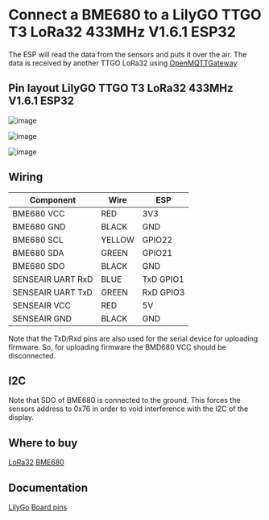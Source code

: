 # Connect a BME680 to a LilyGO TTGO T3 LoRa32 433MHz V1.6.1 ESP32

The ESP will read the data from the sensors and puts it over the air.
The data is received by another TTGO LoRa32 using [OpenMQTTGateway](https://docs.openmqttgateway.com/)

## Pin layout LilyGO TTGO T3 LoRa32 433MHz V1.6.1 ESP32

![image](https://github.com/umbm/TTGO-LoRa32-V2.1-T3_V1.6/blob/master/T3_1.6.jpg)

![image](https://www.tinytronics.nl/image/cache/catalog/products/product-003658/bme680-module-gas-temperature-pressure-and-humidity-sensor-with-level-converter-1200x1200.jpg)

![image](https://www.tinytronics.nl/image/cache/data/product-3207/senseair-s8-lp-co2-sensor-004-0-0053-front-1500x1500.jpg)

## Wiring

Component | Wire   | ESP
----------- |--------| --------------
BME680 VCC | RED    | 3V3
BME680 GND | BLACK  | GND
BME680 SCL | YELLOW | GPIO22
BME680 SDA |  GREEN | GPIO21
BME680 SDO | BLACK | GND
SENSEAIR UART RxD | BLUE | TxD GPIO1 
SENSEAIR UART TxD | GREEN | RxD GPIO3
SENSEAIR VCC | RED | 5V
SENSEAIR GND | BLACK | GND

Note that the TxD/Rxd pins are also used for the serial device for uploading firmware. 
So, for uploading firmware the BMD680 VCC should be disconnected.

## I2C

Note that SDO of BME680 is connected to the ground. This forces the sensors address to 0x76 in order to void interference with the I2C of the display.

## Where to buy

[LoRa32](https://www.tinytronics.nl/nl/development-boards/microcontroller-boards/met-lora/lilygo-ttgo-t3-lora32-433mhz-v1.6.1-esp32)
[BME680]([https://www.tinytronics.nl/nl/sensoren/lucht/druk/bme280-digitale-barometer-druk-en-vochtigheid-sensor-module](https://www.tinytronics.nl/nl/sensoren/lucht/druk/bme680-sensor-module-met-level-converter-luchtdruk-luchtkwaliteit-luchtvochtigheid-temperatuur))

## Documentation

[LilyGo](https://lilygo.cc/products/lora3)
[Board pins](https://github.com/Xinyuan-LilyGo/TTGO-LoRa-Series)
